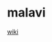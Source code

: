 # malavi

[wiki](https://docs.google.com/document/d/1Gyx2Bd7wrx1ziC-nGplHOof3pNWKnMsTP1nhUYxJFJI/edit?usp=sharing)
